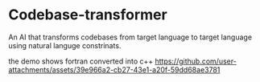 # Codebase-transformer
An AI that transforms codebases from target language to target language using natural languge constrinats.

the demo shows fortran converted into c++
https://github.com/user-attachments/assets/39e966a2-cb27-43e1-a20f-59dd68ae3781

